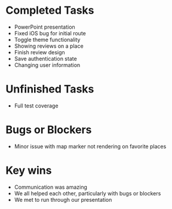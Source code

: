 # Completed Tasks  
- PowerPoint presentation 
- Fixed iOS bug for initial route 
- Toggle theme functionality 
- Showing reviews on a place 
- Finish review design
- Save authentication state
- Changing user information 

# Unfinished Tasks  
- Full test coverage 

 
 
# Bugs or Blockers  
- Minor issue with map marker not rendering on favorite places 

 
 
# Key wins  
- Communication was amazing 
- We all helped each other, particularly with bugs or blockers 
- We met to run through our presentation 
